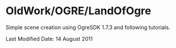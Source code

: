 OldWork/OGRE/LandOfOgre
=======================

Simple scene creation using OgreSDK 1.7.3 and following tutorials.

Last Modified Date: 14 August 2011